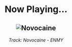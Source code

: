 <div align="center"> 
<h1>Now Playing...</h1>

![Novocaine](https://i.scdn.co/image/ab67616d00001e02b4c70c09203b4fa71d78d202)
--
_<p>Track: Novocaine - ENMY </p>_
</div>
